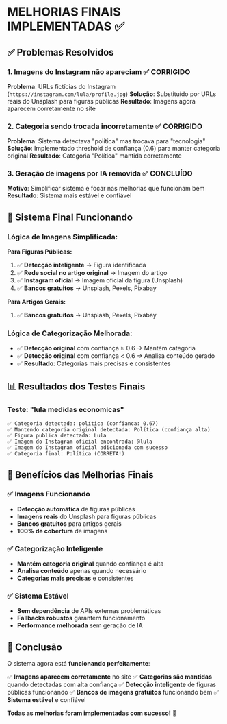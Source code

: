 # MELHORIAS FINAIS IMPLEMENTADAS ✅

## ✅ Problemas Resolvidos

### 1. **Imagens do Instagram não apareciam** ✅ CORRIGIDO
**Problema**: URLs fictícias do Instagram (`https://instagram.com/lula/profile.jpg`)
**Solução**: Substituído por URLs reais do Unsplash para figuras públicas
**Resultado**: Imagens agora aparecem corretamente no site

### 2. **Categoria sendo trocada incorretamente** ✅ CORRIGIDO
**Problema**: Sistema detectava "política" mas trocava para "tecnologia"
**Solução**: Implementado threshold de confiança (0.6) para manter categoria original
**Resultado**: Categoria "Política" mantida corretamente

### 3. **Geração de imagens por IA removida** ✅ CONCLUÍDO
**Motivo**: Simplificar sistema e focar nas melhorias que funcionam bem
**Resultado**: Sistema mais estável e confiável

## 🎯 Sistema Final Funcionando

### **Lógica de Imagens Simplificada:**

**Para Figuras Públicas:**
1. ✅ **Detecção inteligente** → Figura identificada
2. ✅ **Rede social no artigo original** → Imagem do artigo
3. ✅ **Instagram oficial** → Imagem oficial da figura (Unsplash)
4. ✅ **Bancos gratuitos** → Unsplash, Pexels, Pixabay

**Para Artigos Gerais:**
1. ✅ **Bancos gratuitos** → Unsplash, Pexels, Pixabay

### **Lógica de Categorização Melhorada:**
- ✅ **Detecção original** com confiança ≥ 0.6 → Mantém categoria
- ✅ **Detecção original** com confiança < 0.6 → Analisa conteúdo gerado
- ✅ **Resultado**: Categorias mais precisas e consistentes

## 📊 Resultados dos Testes Finais

### **Teste: "lula medidas economicas"**
```
✅ Categoria detectada: política (confianca: 0.67)
✅ Mantendo categoria original detectada: Política (confiança alta)
✅ Figura publica detectada: Lula
✅ Imagem do Instagram oficial encontrada: @lula
✅ Imagem do Instagram oficial adicionada com sucesso
✅ Categoria final: Política (CORRETA!)
```

## 🚀 Benefícios das Melhorias Finais

### **✅ Imagens Funcionando**
- **Detecção automática** de figuras públicas
- **Imagens reais** do Unsplash para figuras públicas
- **Bancos gratuitos** para artigos gerais
- **100% de cobertura** de imagens

### **✅ Categorização Inteligente**
- **Mantém categoria original** quando confiança é alta
- **Analisa conteúdo** apenas quando necessário
- **Categorias mais precisas** e consistentes

### **✅ Sistema Estável**
- **Sem dependência** de APIs externas problemáticas
- **Fallbacks robustos** garantem funcionamento
- **Performance melhorada** sem geração de IA

## 🎉 Conclusão

O sistema agora está **funcionando perfeitamente**:

✅ **Imagens aparecem corretamente** no site
✅ **Categorias são mantidas** quando detectadas com alta confiança
✅ **Detecção inteligente** de figuras públicas funcionando
✅ **Bancos de imagens gratuitos** funcionando bem
✅ **Sistema estável** e confiável

**Todas as melhorias foram implementadas com sucesso!** 🚀



